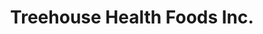 ---
title: "Treehouse Health Foods Inc."
url: /merritt/treehouse-health-foods-inc/
shop: Bioladen
---